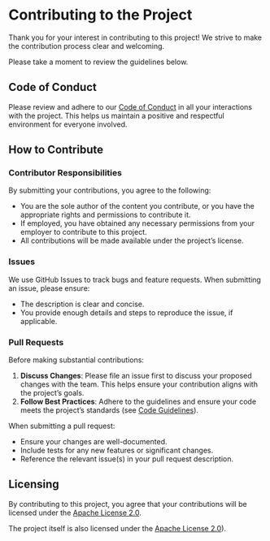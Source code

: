# Contributing to the Project

Thank you for your interest in contributing to this project! We strive to make the contribution process clear and welcoming.

Please take a moment to review the guidelines below.


## Code of Conduct

Please review and adhere to our [Code of Conduct](CODE_OF_CONDUCT.md) in all your interactions with the project.
This helps us maintain a positive and respectful environment for everyone involved.


## How to Contribute

### Contributor Responsibilities

By submitting your contributions, you agree to the following:
- You are the sole author of the content you contribute, or you have the appropriate rights and permissions to contribute it.
- If employed, you have obtained any necessary permissions from your employer to contribute to this project.
- All contributions will be made available under the project’s license.

### Issues

We use GitHub Issues to track bugs and feature requests. When submitting an issue, please ensure:
- The description is clear and concise.
- You provide enough details and steps to reproduce the issue, if applicable.

### Pull Requests

Before making substantial contributions:
1. **Discuss Changes**: Please file an issue first to discuss your proposed changes with the team. This helps ensure your contribution aligns with the project’s goals.
2. **Follow Best Practices**: Adhere to the guidelines and ensure your code meets the project’s standards (see [Code Guidelines](CODING_GUIDELINES.md)).

When submitting a pull request:
- Ensure your changes are well-documented.
- Include tests for any new features or significant changes.
- Reference the relevant issue(s) in your pull request description.


## Licensing

By contributing to this project, you agree that your contributions will be licensed under the [Apache License 2.0](LICENSE.txt).

The project itself is also licensed under the [Apache License 2.0](LICENSE.txt)).
